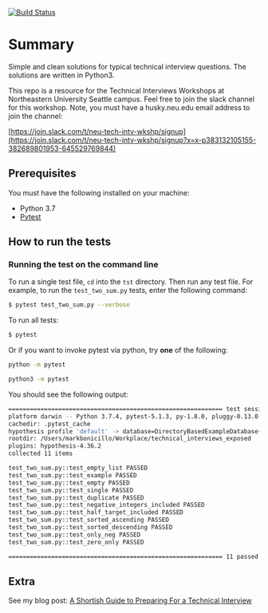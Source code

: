[![Build Status](https://travis-ci.org/bonicim/technical_interviews_exposed.svg?branch=master)](https://travis-ci.org/bonicim/technical_interviews_exposed)

# Summary

Simple and clean solutions for typical technical interview questions. The solutions are written in Python3.

This repo is a resource for the Technical Interviews Workshops at Northeastern University Seattle campus. Feel free to join the slack channel for this workshop. Note, you must have a husky.neu.edu email address to join the channel:

[https://join.slack.com/t/neu-tech-intv-wkshp/signup](https://join.slack.com/t/neu-tech-intv-wkshp/signup?x=x-p383132105155-382689801953-645529769844)

## Prerequisites

You must have the following installed on your machine:

* Python 3.7
* [Pytest](https://docs.pytest.org/en/latest/index.html)

## How to run the tests

### Running the test on the command line

To run a single test file, `cd` into the `tst` directory. Then run any test file. For example, to run the `test_two_sum.py` tests, enter the following command:

```bash
$ pytest test_two_sum.py --verbose
```

To run all tests:

```bash
$ pytest
```

Or if you want to invoke pytest via python, try **one** of the following:

```bash
python -m pytest
```

```bash
python3 -m pytest
```

You should see the following output:

```bash
============================================================ test session starts ============================================================
platform darwin -- Python 3.7.4, pytest-5.1.3, py-1.8.0, pluggy-0.13.0 -- /Users/markbonicillo/Python-Virtual-Environments/ipython_env/bin/python
cachedir: .pytest_cache
hypothesis profile 'default' -> database=DirectoryBasedExampleDatabase('/Users/markbonicillo/Workplace/technical_interviews_exposed/tst/.hypothesis/examples')
rootdir: /Users/markbonicillo/Workplace/technical_interviews_exposed
plugins: hypothesis-4.36.2
collected 11 items

test_two_sum.py::test_empty_list PASSED                                                                                               [  9%]
test_two_sum.py::test_example PASSED                                                                                                  [ 18%]
test_two_sum.py::test_empty PASSED                                                                                                    [ 27%]
test_two_sum.py::test_single PASSED                                                                                                   [ 36%]
test_two_sum.py::test_duplicate PASSED                                                                                                [ 45%]
test_two_sum.py::test_negative_integers_included PASSED                                                                               [ 54%]
test_two_sum.py::test_half_target_included PASSED                                                                                     [ 63%]
test_two_sum.py::test_sorted_ascending PASSED                                                                                         [ 72%]
test_two_sum.py::test_sorted_descending PASSED                                                                                        [ 81%]
test_two_sum.py::test_only_neg PASSED                                                                                                 [ 90%]
test_two_sum.py::test_zero_only PASSED                                                                                                [100%]

============================================================ 11 passed in 0.11s =============================================================
```

## Extra
See my blog post: [A Shortish Guide to Preparing For a Technical Interview](https://markbonicillo.com/2019/11/20/a-shortish-guide-to-preparing-for-a-technical-interview.html)
